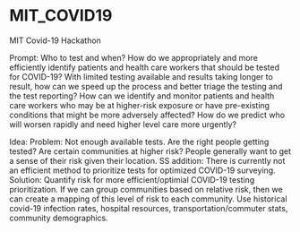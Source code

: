 # MIT_COVID19
MIT Covid-19 Hackathon

Prompt: 
Who to test and when?
How do we appropriately and more efficiently identify patients and health care workers that should be tested for COVID-19? With limited testing available and results taking longer to result, how can we speed up the process and better triage the testing and the test reporting? How can we identify and monitor patients and health care workers who may be at higher-risk exposure or have pre-existing conditions that might be more adversely affected? How do we predict who will worsen rapidly and need higher level care more urgently?

Idea:
Problem: Not enough available tests. Are the right people getting tested? Are certain communities at higher risk? People generally want to get a sense of their risk given their location. 
SS addition: There is currently not an efficient method to prioritize tests for optimized COVID-19 surveying.
Solution: Quantify risk for more efficient/optimial COVID-19 testing prioritization. If we can group communities based on relative risk, then we can create a mapping of this level of risk to each community. Use historical covid-19 infection rates, hospital resources, transportation/commuter stats, community demographics. 

